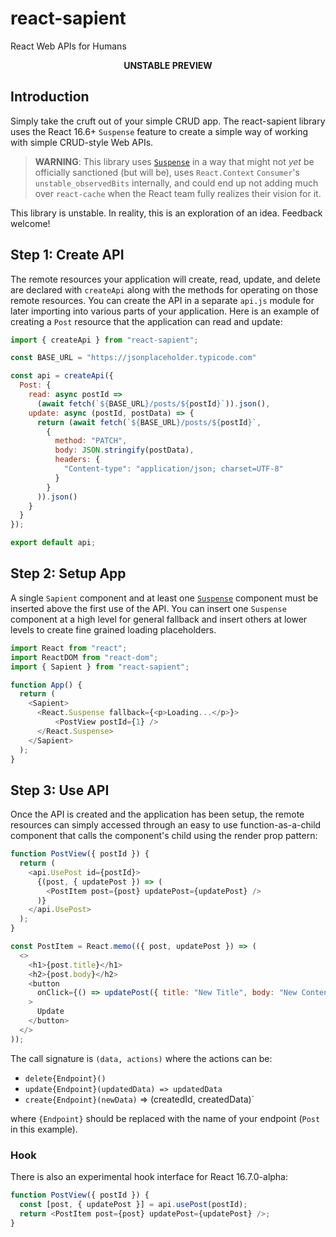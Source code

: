 # react-sapient
React Web APIs for Humans

<div style="text-align: center; font-weight: bold">
UNSTABLE PREVIEW
</div>

## Introduction

Simply take the cruft out of your simple CRUD app. The react-sapient library uses the React 16.6+ `Suspense` feature to create a simple way of working with simple CRUD-style Web APIs.

> **WARNING**: This library uses [`Suspense`](https://reactjs.org/docs/code-splitting.html#suspense) in a way that might not *yet* be officially sanctioned (but will be), uses `React.Context` `Consumer`'s `unstable_observedBits` internally, and could end up not adding much over `react-cache` when the React team fully realizes their vision for it.

This library is unstable. In reality, this is an exploration of an idea. Feedback welcome!

## Step 1: Create API

The remote resources your application will create, read, update, and delete are declared with `createApi` along with the methods for operating on those remote resources. You can create the API in a separate `api.js` module for later importing into various parts of your application. Here is an example of creating a `Post` resource that the application can read and update:

```javascript
import { createApi } from "react-sapient";

const BASE_URL = "https://jsonplaceholder.typicode.com"

const api = createApi({
  Post: {
    read: async postId =>
      (await fetch(`${BASE_URL}/posts/${postId}`)).json(),
    update: async (postId, postData) => {
      return (await fetch(`${BASE_URL}/posts/${postId}`,
        {
          method: "PATCH",
          body: JSON.stringify(postData),
          headers: {
            "Content-type": "application/json; charset=UTF-8"
          }
        }
      )).json()
    }
  }
});

export default api;
```

## Step 2: Setup App
A single `Sapient` component and at least one [`Suspense`](https://reactjs.org/docs/code-splitting.html#suspense) component must be inserted above the first use of the API. You can insert one `Suspense` component at a high level for general fallback and insert others at lower levels to create fine grained loading placeholders.

```javascript
import React from "react";
import ReactDOM from "react-dom";
import { Sapient } from "react-sapient";

function App() {
  return (
    <Sapient>
      <React.Suspense fallback={<p>Loading...</p>}>
          <PostView postId={1} />
      </React.Suspense>
    </Sapient>
  );
}
```

## Step 3: Use API
Once the API is created and the application has been setup, the remote resources can simply accessed through an easy to use function-as-a-child component that calls the component's child using the render prop pattern:

```javascript
function PostView({ postId }) {
  return (
    <api.UsePost id={postId}>
      {(post, { updatePost }) => (
        <PostItem post={post} updatePost={updatePost} />
      )}
    </api.UsePost>
  );
}

const PostItem = React.memo(({ post, updatePost }) => (
  <>
    <h1>{post.title}</h1>
    <h2>{post.body}</h2>
    <button
      onClick={() => updatePost({ title: "New Title", body: "New Content" })}
    >
      Update
    </button>
  </>
));
```

The call signature is `(data, actions)` where the actions can be:

* `delete{Endpoint}()`
* `update{Endpoint}(updatedData) => updatedData`
* `create{Endpoint}(newData)` => (createdId, createdData)`

where `{Endpoint}` should be replaced with the name of your endpoint (`Post` in this example).

### Hook

There is also an experimental hook interface for React 16.7.0-alpha:

```javascript
function PostView({ postId }) {
  const [post, { updatePost }] = api.usePost(postId);
  return <PostItem post={post} updatePost={updatePost} />;
}
```